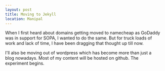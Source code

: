 ```yaml
---
layout: post
title: Moving to Jekyll
location: Manipal
---
```


When I first heard about domains getting moved to namecheap as GoDaddy was in support for SOPA, I wanted to do the same. But for truck loads of work and lack of time, I have been dragging that thought up till now.

I'll also be moving out of wordpress which has become more than just a blog nowadays. Most of my content will be hosted on github. The experiment begins.
